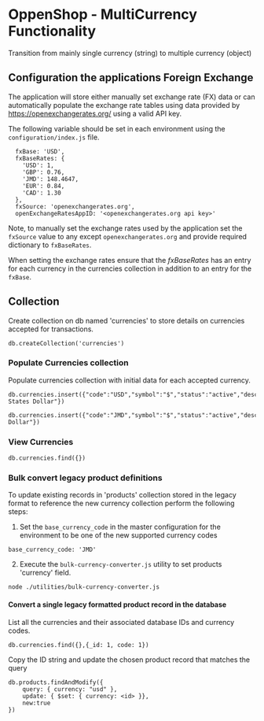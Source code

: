# OppenShop - MultiCurrency Functionality

Transition from mainly single currency (string) to multiple currency (object)

## Configuration the applications Foreign Exchange

The application will store either manually set exchange rate (FX) data or can automatically populate the exchange rate tables using data provided by https://openexchangerates.org/ using a valid API key.

The following variable should be set in each environment using the `configuration/index.js` file.

```
  fxBase: 'USD',
  fxBaseRates: {
    'USD': 1,
    'GBP': 0.76,
    'JMD': 148.4647,
    'EUR': 0.84,
    'CAD': 1.30
  },
  fxSource: 'openexchangerates.org',
  openExchangeRatesAppID: '<openexchangerates.org api key>'
```

Note, to manually set the exchange rates used by the application set the `fxSource` value to any except `openexchangerates.org` and provide required dictionary to `fxBaseRates`.

When setting the exchange rates ensure that the *fxBaseRates* has an entry for each currency in the currencies collection in addition to an entry for the `fxBase`.

## Collection

Create collection on db named 'currencies' to store details on currencies accepted for transactions.

```
db.createCollection('currencies')
```

### Populate Currencies collection

Populate currencies collection with initial data for each accepted currency.

```
db.currencies.insert({"code":"USD","symbol":"$","status":"active","description":"United States Dollar"})
```

```
db.currencies.insert({"code":"JMD","symbol":"$","status":"active","description":"Jamaican Dollar"})
```

### View Currencies

```
db.currencies.find({})
```

### Bulk convert legacy product definitions

To update existing records in 'products' collection stored in the legacy format to reference the new currency collection perform the following steps:

1. Set the `base_currency_code` in the master configuration for the environment to be one of the new supported currency codes

```
base_currency_code: 'JMD'
```

2. Execute the `bulk-currency-converter.js` utility to set products 'currency' field.

```
node ./utilities/bulk-currency-converter.js
```

#### Convert a single legacy formatted product record in the database

List all the currencies and their associated database IDs and currency codes.

```
db.currencies.find({},{_id: 1, code: 1})
```

Copy the ID string and update the chosen product record that matches the query

```
db.products.findAndModify({
    query: { currency: "usd" },
    update: { $set: { currency: <id> }},
    new:true
})
```
